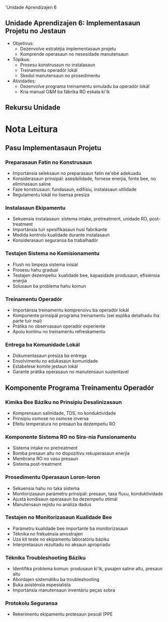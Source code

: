 'Unidade Aprendizajen 6

## Unidade Aprendizajen 6: Implementasaun Projetu no Jestaun
- Objetivus:
  * Dezenvolve estratéjia implementasaun projetu
  * Komprende operasaun no nesesidade manutensaun
- Tópikus:
  * Prosesu konstrusaun no instalasaun
  * Treinamentu operadór lokál
  * Skedul manutensaun no prosedimentu
- Atividades:
  * Dezenvolve programa treinamentu simuladu ba operadór lokál
  * Kria manual O&M ba fábrika RO eskala ki'ik

## Rekursu Unidade

# Nota Leitura

## Pasu Implementasaun Projetu

### Preparasaun Fatin no Konstrusaun
- Importánsia seleksaun no preparasaun fatin ne'ebé adekuadu
- Konsiderasaun prinsipál: asesibilidade, fornese enerjia, fonte bee, no eliminasaun saline
- Faze konstrusaun: fundasaun, edifísiu, instalasaun utilidade
- Regulamentu lokál no lisensa presiza

### Instalasaun Ekipamentu
- Sekuensia instalasaun: sistema intake, pretreatment, unidade RO, post-treatment
- Importánsia tuir spesifikasaun husi fabrikante
- Medida kontrolu kualidade durante instalasaun
- Konsiderasaun seguransa ba trabalhadór

### Testajen Sistema no Komisionamentu
- Flush no limpeza sistema inisial
- Prosesu hahu gradual
- Testajen dezempeñu: kualidade bee, kapasidade produsaun, efisiénsia enerjia
- Solusaun ba problema hahu komun

### Treinamentu Operadór
- Importánsia treinamentu komprensivu ba operadór lokál
- Komponente prinsipál programa treinamentu (sei esplika detalhadu iha parte tuir mai)
- Prátika no observasaun operadór experiente
- Apoiu kontinu no treinamentu refreskamentu

### Entrega ba Komunidade Lokál
- Dokumentasaun presiza ba entrega
- Envolvimentu no edukasaun komunidade
- Estabelese komite jestaun lokál
- Garante prátika operasaun no manutensaun sustentavel

## Komponente Programa Treinamentu Operadór

### Kimika Bee Báziku no Prinsipiu Desalinizasaun
- Komprensaun salinidade, TDS, no konduktividade
- Prinsipiu osmose no osmose inversa
- Efeitu temperatura no presaun ba dezempeñu RO

### Komponente Sistema RO no Sira-nia Funsionamentu
- Sistema intake no pretreatment
- Bomba presaun altu no dispozitivu rekuperasaun enerjia
- Membrana RO no vasu presaun
- Sistema post-treatment

### Prosedimentu Operasaun Loron-loron 
- Sekuensia hahu no taka sistema
- Monitorizasaun parámetru prinsipál: presaun, taxa fluxu, konduktividade
- Ajusta kondisaun operasaun ba dezempeñu otimál
- Manutensaun rejistu no análiza dadus

### Testajen no Monitorizasaun Kualidade Bee
- Parámetru kualidade bee importante ba monitorizasaun
- Téknika no frekuénsia amostrajen
- Uza kit teste no ekipamentu laboratóriu báziku
- Interpretasaun rezultadu no aksaun apropriadu

### Téknika Troubleshooting Báziku
- Identifika problema komun: produsaun ki'ik, pasajen saline altu, presaun altu
- Abordajen sistemátiku ba troubleshooting
- Buka asisténsia espesialista
- Importánsia manutensaun inventáriu peças sobra

### Protokolu Seguransa
- Rekerimentu ekipamentu protesaun pesoál (PPE